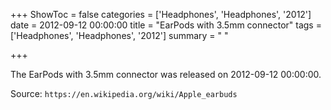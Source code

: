 +++
ShowToc = false
categories = ['Headphones', 'Headphones', '2012']
date = 2012-09-12 00:00:00
title = "EarPods with 3.5mm connector"
tags = ['Headphones', 'Headphones', '2012']
summary = " "

+++

The EarPods with 3.5mm connector was released on 2012-09-12 00:00:00.

Source: `https://en.wikipedia.org/wiki/Apple_earbuds`


